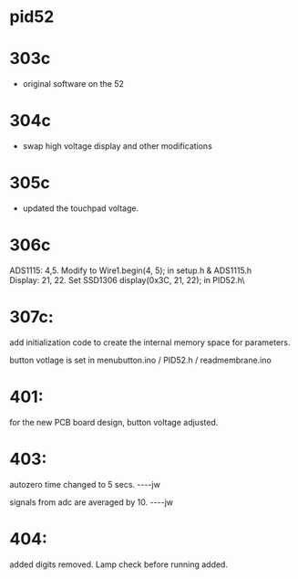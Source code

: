 # pid52

# 303c 
- original software on the 52

# 304c 
- swap high voltage display and other modifications

# 305c
- updated the touchpad voltage.

# 306c
ADS1115: 4,5. Modify to Wire1.begin(4, 5);   in setup.h & ADS1115.h\
Display: 21, 22. Set SSD1306  display(0x3C, 21, 22);  in PID52.h\

# 307c:
add initialization code to create the internal memory space for parameters.

button votlage is set in menubutton.ino / PID52.h / readmembrane.ino 

# 401:
for the new PCB board design, button voltage adjusted.

# 403:
autozero time changed to 5 secs. ----jw

signals from adc are averaged by 10. ----jw

# 404:
added digits removed. Lamp check before running added.

